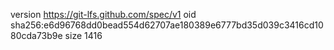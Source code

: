 version https://git-lfs.github.com/spec/v1
oid sha256:e6d96768dd0bead554d62707ae180389e6777bd35d039c3416cd1080cda73b9e
size 1416
